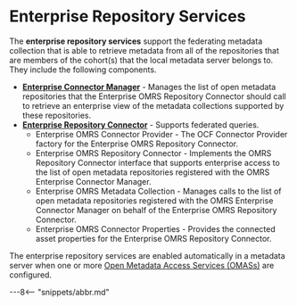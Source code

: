 <!-- SPDX-License-Identifier: CC-BY-4.0 -->
<!-- Copyright Contributors to the ODPi Egeria project. -->

# Enterprise Repository Services

The **enterprise repository services** support the federating metadata collection that is able to retrieve
metadata from all of the repositories that are members of
the cohort(s) that the local metadata server belongs to.  They include the following components.

* **[Enterprise Connector Manager](../component-descriptions/enterprise-connector-manager.md)** - Manages the list of open metadata repositories
that the Enterprise OMRS Repository Connector should call to retrieve an enterprise view of the metadata collections
supported by these repositories.
* **[Enterprise Repository Connector](../component-descriptions/enterprise-repository-connector.md)** - Supports federated queries.
  * Enterprise OMRS Connector Provider - The OCF Connector Provider factory for the Enterprise OMRS Repository Connector.
  * Enterprise OMRS Repository Connector - Implements the OMRS Repository Connector interface that supports enterprise
  access to the list of open metadata repositories registered with the OMRS Enterprise Connector Manager.
  * Enterprise OMRS Metadata Collection - Manages calls to the list of open metadata repositories
  registered with the OMRS Enterprise Connector Manager on behalf of the Enterprise OMRS Repository Connector.
  * Enterprise OMRS Connector Properties - Provides the connected asset properties for the Enterprise OMRS Repository Connector.
  
The enterprise repository services are enabled automatically in a metadata server when one or more
[Open Metadata Access Services (OMASs)](/services/omas) are configured.



---8<-- "snippets/abbr.md"


